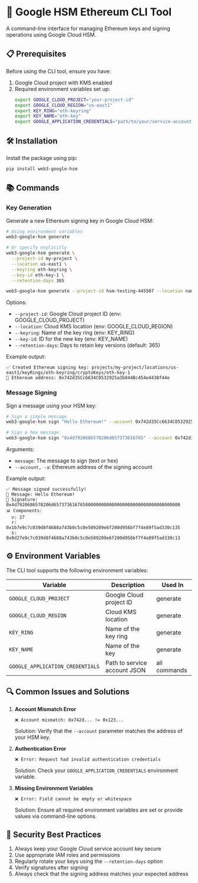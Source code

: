 # 🔐 Google HSM Ethereum CLI Tool

A command-line interface for managing Ethereum keys and signing operations using Google Cloud HSM.

## 📋 Prerequisites

Before using the CLI tool, ensure you have:

1. Google Cloud project with KMS enabled
2. Required environment variables set up:
   ```bash
   export GOOGLE_CLOUD_PROJECT="your-project-id"
   export GOOGLE_CLOUD_REGION="us-east1"
   export KEY_RING="eth-keyring"
   export KEY_NAME="eth-key"
   export GOOGLE_APPLICATION_CREDENTIALS="path/to/your/service-account.json"
   ```

## 🛠️ Installation

Install the package using pip:

```bash
pip install web3-google-hsm
```

## 📚 Commands

### Key Generation

Generate a new Ethereum signing key in Google Cloud HSM:

```bash
# Using environment variables
web3-google-hsm generate

# Or specify explicitly
web3-google-hsm generate \
  --project-id my-project \
  --location us-east1 \
  --keyring eth-keyring \
  --key-id eth-key-1 \
  --retention-days 365

web3-google-hsm generate --project-id hsm-testing-445507 --location nam10 --keyring eth-keyring --key-id cli_key
```

Options:
- `--project-id`: Google Cloud project ID (env: GOOGLE_CLOUD_PROJECT)
- `--location`: Cloud KMS location (env: GOOGLE_CLOUD_REGION)
- `--keyring`: Name of the key ring (env: KEY_RING)
- `--key-id`: ID for the new key (env: KEY_NAME)
- `--retention-days`: Days to retain key versions (default: 365)

Example output:
```
✅ Created Ethereum signing key: projects/my-project/locations/us-east1/keyRings/eth-keyring/cryptoKeys/eth-key-1
🔑 Ethereum address: 0x742d35Cc6634C0532925a3b844Bc454e4438f44e
```

### Message Signing

Sign a message using your HSM key:

```bash
# Sign a simple message
web3-google-hsm sign "Hello Ethereum!" --account 0x742d35Cc6634C0532925a3b844Bc454e4438f44e

# Sign a hex message
web3-google-hsm sign "0x4d7920686578206d657373616765" --account 0x742d35Cc6634C0532925a3b844Bc454e4438f44e
```

Arguments:
- `message`: The message to sign (text or hex)
- `--account, -a`: Ethereum address of the signing account

Example output:
```
✅ Message signed successfully!
📝 Message: Hello Ethereum!
🔏 Signature: 0x4d7920686578206d657373616765000000000000000000000000000000000000
📊 Components:
  v: 27
  r: 0x1b7e9c7c039d8f4688a743b0c5c0e509209e6f200d956bf7f4e89f5ad330c135
  s: 0x0d27e9c7c039d8f4688a743b0c5c0e509209e6f200d956bf7f4e89f5ad330c13
```

## ⚙️ Environment Variables

The CLI tool supports the following environment variables:

| Variable | Description | Used In |
|----------|-------------|---------|
| `GOOGLE_CLOUD_PROJECT` | Google Cloud project ID | generate |
| `GOOGLE_CLOUD_REGION` | Cloud KMS location | generate |
| `KEY_RING` | Name of the key ring | generate |
| `KEY_NAME` | Name of the key | generate |
| `GOOGLE_APPLICATION_CREDENTIALS` | Path to service account JSON | all commands |

## 🔍 Common Issues and Solutions

1. **Account Mismatch Error**
   ```
   ❌ Account mismatch: 0x742d... != 0x123...
   ```
   Solution: Verify that the `--account` parameter matches the address of your HSM key.

2. **Authentication Error**
   ```
   ❌ Error: Request had invalid authentication credentials
   ```
   Solution: Check your `GOOGLE_APPLICATION_CREDENTIALS` environment variable.

3. **Missing Environment Variables**
   ```
   ❌ Error: Field cannot be empty or whitespace
   ```
   Solution: Ensure all required environment variables are set or provide values via command-line options.

## 🔐 Security Best Practices

1. Always keep your Google Cloud service account key secure
2. Use appropriate IAM roles and permissions
3. Regularly rotate your keys using the `--retention-days` option
4. Verify signatures after signing
5. Always check that the signing address matches your expected address
